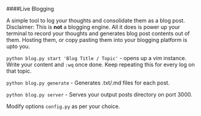 ####Live Blogging

A simple tool to log your thoughts and consolidate them as a blog post.
Disclaimer: This is **not** a blogging engine. All it does is power up your terminal to record your thoughts and generates blog post contents out of them. Hosting them, or copy pasting them into your blogging platform is upto you.

`python blog.py start 'Blog Title / Topic'` - opens up a vim instance. Write your content and `:wq` once done. Keep repeating this for every log on that topic.

`python blog.py generate` - Generates .txt/.md files for each post.

`python blog.py server` - Serves your output posts directory on port 3000. 

Modify options `config.py` as per your choice.